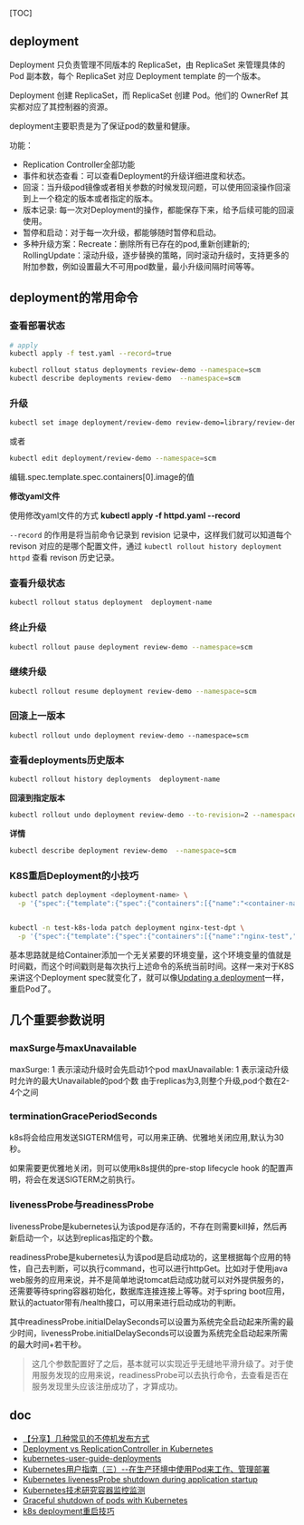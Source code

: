 [TOC]

## deployment

Deployment 只负责管理不同版本的 ReplicaSet，由 ReplicaSet 来管理具体的 Pod 副本数，每个 ReplicaSet 对应 Deployment template 的一个版本。

Deployment 创建 ReplicaSet，而 ReplicaSet 创建 Pod。他们的 OwnerRef 其实都对应了其控制器的资源。



deployment主要职责是为了保证pod的数量和健康。

功能：

- Replication Controller全部功能
- 事件和状态查看：可以查看Deployment的升级详细进度和状态。
- 回滚：当升级pod镜像或者相关参数的时候发现问题，可以使用回滚操作回滚到上一个稳定的版本或者指定的版本。
- 版本记录: 每一次对Deployment的操作，都能保存下来，给予后续可能的回滚使用。
- 暂停和启动：对于每一次升级，都能够随时暂停和启动。
- 多种升级方案：Recreate：删除所有已存在的pod,重新创建新的; RollingUpdate：滚动升级，逐步替换的策略，同时滚动升级时，支持更多的附加参数，例如设置最大不可用pod数量，最小升级间隔时间等等。

## deployment的常用命令

### 查看部署状态

```bash
# apply
kubectl apply -f test.yaml --record=true

kubectl rollout status deployments review-demo --namespace=scm
kubectl describe deployments review-demo  --namespace=scm
```

### 升级

```bash
kubectl set image deployment/review-demo review-demo=library/review-demo:0.0.1 --namespace=scm
```

或者

```bash
kubectl edit deployment/review-demo --namespace=scm
```

编辑.spec.template.spec.containers[0].image的值

**修改yaml文件**

使用修改yaml文件的方式  **kubectl apply -f httpd.yaml --record**

`--record` 的作用是将当前命令记录到 revision 记录中，这样我们就可以知道每个 revison 对应的是哪个配置文件，通过 `kubectl rollout history deployment httpd` 查看 revison 历史记录。

### 查看升级状态

```bash
kubectl rollout status deployment  deployment-name
```

### 终止升级

```bash
kubectl rollout pause deployment review-demo --namespace=scm
```

### 继续升级

```bash
kubectl rollout resume deployment review-demo --namespace=scm
```

### 回滚上一版本

```
kubectl rollout undo deployment review-demo --namespace=scm
```

### 查看deployments历史版本

```bash
kubectl rollout history deployments  deployment-name
```

**回滚到指定版本**

```bash
kubectl rollout undo deployment review-demo --to-revision=2 --namespace=scm
```

**详情**

```bash
kubectl describe deployment review-demo  --namespace=scm
```

### K8S重启Deployment的小技巧

```bash
kubectl patch deployment <deployment-name> \
  -p '{"spec":{"template":{"spec":{"containers":[{"name":"<container-name>","env":[{"name":"RESTART_","value":"'$(date +%s)'"}]}]}}}}'


kubectl -n test-k8s-loda patch deployment nginx-test-dpt \
  -p '{"spec":{"template":{"spec":{"containers":[{"name":"nginx-test","env":[{"name":"RESTART_","value":"'$(date +%s)'"}]}]}}}}'
```

基本思路就是给Container添加一个无关紧要的环境变量，这个环境变量的值就是时间戳，而这个时间戳则是每次执行上述命令的系统当前时间。这样一来对于K8S来讲这个Deployment spec就变化了，就可以像[Updating a deployment](https://kubernetes.io/docs/concepts/workloads/controllers/deployment/#updating-a-deployment)一样，重启Pod了。



## 几个重要参数说明

### maxSurge与maxUnavailable

maxSurge: 1 表示滚动升级时会先启动1个pod
maxUnavailable: 1 表示滚动升级时允许的最大Unavailable的pod个数
由于replicas为3,则整个升级,pod个数在2-4个之间

### terminationGracePeriodSeconds

k8s将会给应用发送SIGTERM信号，可以用来正确、优雅地关闭应用,默认为30秒。

如果需要更优雅地关闭，则可以使用k8s提供的pre-stop lifecycle hook 的配置声明，将会在发送SIGTERM之前执行。

### livenessProbe与readinessProbe

livenessProbe是kubernetes认为该pod是存活的，不存在则需要kill掉，然后再新启动一个，以达到replicas指定的个数。

readinessProbe是kubernetes认为该pod是启动成功的，这里根据每个应用的特性，自己去判断，可以执行command，也可以进行httpGet。比如对于使用java web服务的应用来说，并不是简单地说tomcat启动成功就可以对外提供服务的，还需要等待spring容器初始化，数据库连接连接上等等。对于spring boot应用，默认的actuator带有/health接口，可以用来进行启动成功的判断。

其中readinessProbe.initialDelaySeconds可以设置为系统完全启动起来所需的最少时间，livenessProbe.initialDelaySeconds可以设置为系统完全启动起来所需的最大时间+若干秒。

> 这几个参数配置好了之后，基本就可以实现近乎无缝地平滑升级了。对于使用服务发现的应用来说，readinessProbe可以去执行命令，去查看是否在服务发现里头应该注册成功了，才算成功。

## doc

- [【分享】几种常见的不停机发布方式](https://icewing.cc/ci-cd-hot-deploment.html)
- [Deployment vs ReplicationController in Kubernetes](https://www.qcloud.com/community/article/695320001482723928)
- [kubernetes-user-guide-deployments](https://kubernetes.io/docs/user-guide/deployments/)
- [Kubernetes用户指南（三）--在生产环境中使用Pod来工作、管理部署](http://blog.csdn.net/qq1010885678/article/details/49156557)
- [Kubernetes livenessProbe shutdown during application startup](http://stackoverflow.com/questions/39331991/kubernetes-livenessprobe-shutdown-during-application-startup)
- [Kubernetes技术研究容器监控监测](http://blog.coocla.org/kubernetes-container-monitor.html)
- [Graceful shutdown of pods with Kubernetes](https://pracucci.com/graceful-shutdown-of-kubernetes-pods.html)
- [k8s deployment重启技巧](https://chanjarster.github.io/post/k8s-restart-deployment/)